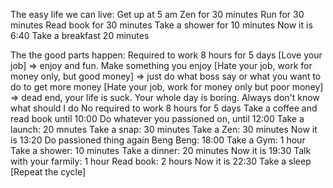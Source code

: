 The easy life we can live:
Get up at 5 am
Zen for 30 minutes
Run for 30 minutes
Read book for 30 minutes
Take a shower for 10 minutes
Now it is 6:40
Take a breakfast 20 minutes

The the good parts happen:
	Required to work 8 hours for 5 days
		[Love your job]
			=> enjoy and fun. Make something you enjoy
		[Hate your job, work for money only, but good money]
			=> just do what boss say or what you want to do to get more money
		[Hate your job, work for money only but poor money]
			=> dead end, your life is suck. Your whole day is boring. Always don't know what should I do
	No required to work 8 hours for 5 days
		Take a coffee and read book until 10:00
		Do whatever you passioned on, until 12:00
		Take a launch: 20 mnutes
		Take a snap: 30 minutes
		Take a Zen: 30 minutes
		Now it is 13:20
		Do passioned thing again
		Beng Beng: 18:00
		Take a Gym: 1 hour
		Take a shower: 10 minutes
		Take a dinner: 20 minutes
		Now it is 19:30
		Talk with your farmily: 1 hour
		Read book: 2 hours
		Now it is 22:30
		Take a sleep
[Repeat the cycle]
